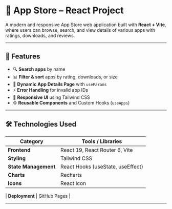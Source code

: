 # 📱 App Store – React Project

A modern and responsive App Store web application built with **React + Vite**, where users can browse, search, and view details of various apps with ratings, downloads, and reviews.

---

## 🧩 Features

- 🔍 **Search apps** by name  
- 📊 **Filter & sort** apps by rating, downloads, or size  
- 📱 **Dynamic App Details Page** with `useParams`  
- ⚡ **Error Handling** for invalid app IDs  
- 🌈 **Responsive UI** using Tailwind CSS  
- ⚙️ **Reusable Components** and Custom Hooks (`useApps`)  

---

## 🛠️ Technologies Used

| Category | Tools / Libraries |
|-----------|------------------|
| **Frontend** | React 19, React Router 6, Vite |
| **Styling** | Tailwind CSS |
| **State Management** | React Hooks (useState, useEffect) |
| **Charts** | Recharts |
| **Icons** | React Icon  |

| **Deployment** | GitHub Pages |

---


